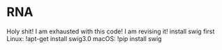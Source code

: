 # RNA
Holy shit! I am exhausted with this code! I am revising it!
install swig first
Linux: !apt-get install swig3.0
macOS: !pip install swig
